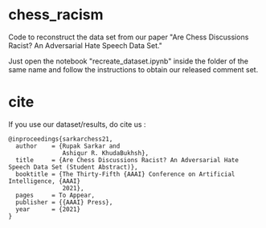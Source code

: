 # chess_racism
Code to reconstruct the data set from our paper "Are Chess Discussions Racist? An Adversarial Hate Speech Data Set."

Just open the notebook "recreate_dataset.ipynb" inside the folder of the same name and follow the instructions to obtain our released comment set. 

# cite 

If you use our dataset/results, do cite us :  

    @inproceedings{sarkarchess21,
      author    = {Rupak Sarkar and
                   Ashiqur R. KhudaBukhsh},
      title     = {Are Chess Discussions Racist? An Adversarial Hate Speech Data Set (Student Abstract)},
      booktitle = {The Thirty-Fifth {AAAI} Conference on Artificial Intelligence, {AAAI}
                   2021},
      pages     = To Appear,
      publisher = {{AAAI} Press},
      year      = {2021}
    }
